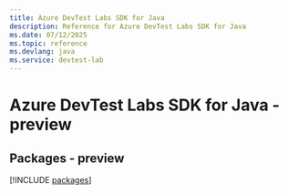 ```yaml
---
title: Azure DevTest Labs SDK for Java
description: Reference for Azure DevTest Labs SDK for Java
ms.date: 07/12/2025
ms.topic: reference
ms.devlang: java
ms.service: devtest-lab
---
```

# Azure DevTest Labs SDK for Java - preview
## Packages - preview
[!INCLUDE [packages](devtest-labs-index.md)]